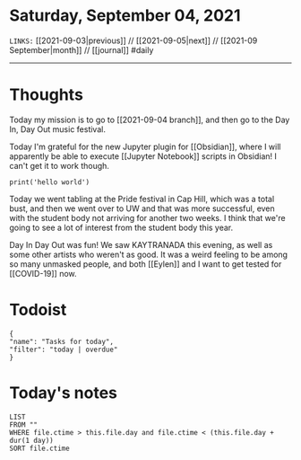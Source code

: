 # Saturday, September 04, 2021
`LINKS:` [[2021-09-03|previous]] // [[2021-09-05|next]] // [[2021-09 September|month]] // [[journal]] 
#daily

---
# Thoughts
Today my mission is to go to [[2021-09-04 branch]], and then go to the Day In, Day Out music festival. 

Today I'm grateful for the new Jupyter plugin for [[Obsidian]], where I will apparently be able to execute [[Jupyter Notebook]] scripts in Obsidian! I can't get it to work though. 

```jupyter
print('hello world')
```

Today we went tabling at the Pride festival in Cap Hill, which was a total bust, and then we went over to UW and that was more successful, even with the student body not arriving for another two weeks. I think that we're going to see a lot of interest from the student body this year. 

Day In Day Out was fun! We saw KAYTRANADA this evening, as well as some other artists who weren't as good. It was a weird feeling to be among so many unmasked people, and both [[Eylen]] and I want to get tested for [[COVID-19]] now. 

# Todoist
```todoist
{
"name": "Tasks for today",
"filter": "today | overdue"
}
```

# Today's notes
```dataview
LIST 
FROM ""
WHERE file.ctime > this.file.day and file.ctime < (this.file.day + dur(1 day))
SORT file.ctime
```
